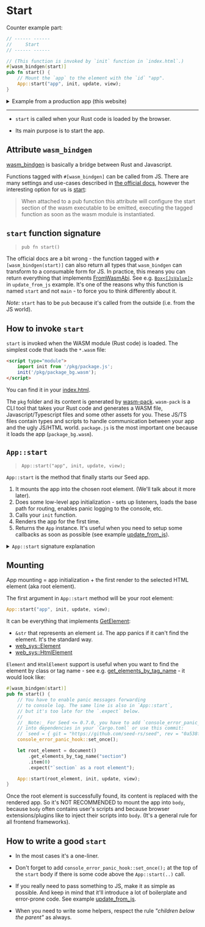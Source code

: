 # Start

Counter example part:

```rust
// ------ ------
//     Start
// ------ ------

// (This function is invoked by `init` function in `index.html`.)
#[wasm_bindgen(start)]
pub fn start() {
    // Mount the `app` to the element with the `id` "app".
    App::start("app", init, update, view);
}
```

<details>
<summary>Example from a production app (this website)</summary>

```rust
#[wasm_bindgen(start)]
pub fn start() {
    App::start("app", init, update, view);
}
```

</details>

---

- `start` is called when your Rust code is loaded by the browser.

- Its main purpose is to start the app.

## Attribute `wasm_bindgen`

[wasm_bindgen](https://rustwasm.github.io/docs/wasm-bindgen/introduction.html) is basically a bridge between Rust and Javascript.

Functions tagged with `#[wasm_bindgen]` can be called from JS. There are many settings and use-cases described in [the official docs](https://rustwasm.github.io/docs/wasm-bindgen/reference/attributes/index.html), however the interesting option for us is [start](https://rustwasm.github.io/docs/wasm-bindgen/reference/attributes/on-rust-exports/start.html):
> When attached to a pub function this attribute will configure the start section of the wasm executable to be emitted, executing the tagged function as soon as the wasm module is instantiated.

## `start` function signature

> `pub fn start()`

The official docs are a bit wrong - the function tagged with `#[wasm_bindgen(start)]` can also return all types that `wasm_bindgen` can transform to a consumable form for JS. In practice, this means you can return everything that implements [FromWasmAbi](https://rustwasm.github.io/wasm-bindgen/api/wasm_bindgen/convert/trait.FromWasmAbi.html). See e.g. [`Box<[JsValue]>`](https://github.com/seed-rs/seed/blob/2b134d1de2a8b9aa520d11be6e45eef1e5fcd527/examples/update_from_js/src/lib.rs#L76) in `update_from_js` example. It's one of the reasons why this function is named `start` and not `main` - to force you to think differently about it.

_Note:_ `start` has to be `pub` because it's called from the outside (i.e. from the JS world).

## How to invoke `start`

`start` is invoked when the WASM module (Rust code) is loaded. The simplest code that loads the `*.wasm` file:
```html
<script type="module">
    import init from '/pkg/package.js';
    init('/pkg/package_bg.wasm');
</script>
```
You can find it in your [index.html](https://github.com/MartinKavik/seed-app-counter/blob/master/index.html).

The `pkg` folder and its content is generated by [wasm-pack](https://rustwasm.github.io/docs/wasm-pack/introduction.html). `wasm-pack` is a CLI tool that takes your Rust code and generates a WASM file, Javascript/Typescript files and some other assets for you. These JS/TS files contain types and scripts to handle communication between your app and the ugly JS/HTML world.
`package.js` is the most important one because it loads the app (`package_bg.wasm`).

## `App::start`

> `App::start("app", init, update, view);`

`App::start` is the method that finally starts our Seed app. 
1. It mounts the app into the chosen root element. (We'll talk about it more later).
1. Does some low-level app initialization - sets up listeners, loads the  base path for routing, enables panic logging to the console, etc.
1. Calls your `init` function.
1. Renders the app for the first time.
1. Returns the `App` instance. It's useful when you need to setup some callbacks as soon as possible (see example [update_from_js](https://github.com/seed-rs/seed/blob/2b134d1de2a8b9aa520d11be6e45eef1e5fcd527/examples/update_from_js/src/lib.rs#L77-L79)).

<details>
<summary><code>App::start</code> signature explanation</summary>

I can imagine `App::start` signature could be difficult to grasp for beginners so there is an explanation. Commented code from Seed's [app.rs](https://github.com/seed-rs/seed/blob/2b134d1de2a8b9aa520d11be6e45eef1e5fcd527/src/app.rs):

```rust
// `App` has generic type parameters `Ms`, `Mdl` and `INodes`.
// `Ms` represents your `Msg`, `Mdl` your `Model` 
// and `INodes` the output value from your `view`. 
impl<Ms, Mdl, INodes> App<Ms, Mdl, INodes>

// We use `where` for better readability. An alternative would be:
// `impl<Ms, Mdl, INodes: IntoNodes<Ms> + 'static> App<Ms, Mdl, INodes>`
where

    // Most things have to be `'static` because it mitigates 
    // most of the lifetime pains for Seed users but primarily because we can't pass 
    // references into JS closures - and we need JS closures a lot,
    // especially in the Seed's core for all listeners and similar stuff.
    //
    // _Note_: I had problems understanding what `'static` means
    // when I was learning Rust => it DOESN'T mean that the value is in memory 
    // for the entire program/app lifetime. It means it's in memory 
    // as long as necessary and we can pass it as we want
    // and we can store it inside structs without problems - in other words: 
    // it's basically everything, except references. 
    // There are only 2 exceptions:
    // 1. `&'static str` (aka string literals) - they are hardcoded strings
    // in your binary so you don't have to do any runtime memory allocations.
    // 2. `static NUM: i32 = 18;` - static global values. They live 
    // for the entire app lifetime.
    INodes: IntoNodes<Ms> + 'static,
{
    pub fn start(

        // You have to pass something that implements trait `GetElement` as `root_element`.
        // `impl` just hides the concrete type so it often makes the code MUCH more readable
        // and you don't have to introduce generic type parameters. 
        // (More about `GetElement` later.)
        root_element: impl GetElement,

        // There is `impl FnOnce` instead of `fn` so you can pass also a closure as `init`:
        // `App::start("app", |_, _| Model::default(), update, view)`
        //
        // It's `FnOnce + 'static` so the closure can close almost everything:
        // `let something = Everything::new();`
        // `App::start("app", move |_, _| Model { data: something }, update, view)`
        //
        // `OrdersContainer<..>` is a concrete type that implements `Orders`.
        // _Note:_ You shouldn't use `OrdersContainer` directly in your code.
        init: impl FnOnce(Url, &mut OrdersContainer<Ms, Mdl, INodes>) -> Mdl + 'static,

        // `update` is also `FnOnce` although it should be `Fn` because it's called multiple times.
        // There is a little trick: It also implements trait `Clone`, 
        // so it can be "casted" to `Fn` under the hood with the code like:
        // `let i_am_Fn = |argument| i_am_FnOnce.clone()(argument)`
        // That way both the compiler and users are happy - compiler is ok with multiple calls,
        // and `FnOnce + Clone` is the most convenient API for users. 
        // _Note:_ `Clone` is cheap because in the most cases `update` 
        // is `fn` that always implements `Copy` (`Copy` is just a mark for cheap `Clone`). 
        update: impl FnOnce(Ms, &mut Mdl, &mut OrdersContainer<Ms, Mdl, INodes>) + Clone + 'static,
        
        // The Rust compiler isn't (yet?) able to compile `impl` in some places 
        // so we have to use generic type parameter `INodes` here.
        view: impl FnOnce(&Mdl) -> INodes + Clone + 'static,

        // `Self` represents `App<...>`.
    ) -> Self { ...
```

</details>

## Mounting

App mounting = app initialization + the first render to the selected HTML element (aka root element).

The first argument in `App::start` method will be your root element:
```rust
App::start("app", init, update, view);
```
It can be everything that implements [GetElement](https://github.com/seed-rs/seed/blob/2b134d1de2a8b9aa520d11be6e45eef1e5fcd527/src/app/get_element.rs):
- `&str` that represents an element `id`. The app panics if it can't find the element. It's the standard way.
- [web_sys::Element](https://rustwasm.github.io/wasm-bindgen/api/web_sys/struct.Element.html)
- [web_sys::HtmlElement](https://rustwasm.github.io/wasm-bindgen/api/web_sys/struct.HtmlElement.html)

`Element` and `HtmlElement` support is useful when you want to find the element by class or tag name - see e.g. [get_elements_by_tag_name](https://rustwasm.github.io/wasm-bindgen/api/web_sys/struct.Document.html#method.get_elements_by_tag_name) - it would look like:
```rust
#[wasm_bindgen(start)]
pub fn start() {
    // You have to enable panic messages forwarding
    // to console log. The same line is also in `App::start`,
    // but it's too late for the `.expect` below.
    //
    // _Note:_ For Seed <= 0.7.0, you have to add `console_error_panic_hook`
    // into dependencies in your `Cargo.toml` or use this commit:
    // `seed = { git = "https://github.com/seed-rs/seed", rev = "0a538f0" }`
    console_error_panic_hook::set_once();

    let root_element = document()
        .get_elements_by_tag_name("section")
        .item(0)
        .expect("`section` as a root element");

    App::start(root_element, init, update, view);
}

```

Once the root element is successfully found, its content is replaced with the rendered app. So it's NOT RECOMMENDED to mount the app into `body`, because `body` often contains user's scripts and because browser extensions/plugins like to inject their scripts into `body`. (It's a general rule for all frontend frameworks).


## How to write a good `start`

- In the most cases it's a one-liner.

- Don't forget to add `console_error_panic_hook::set_once();` at the top of the `start` body if there is some code above the `App::start(..)` call.

- If you really need to pass something to JS, make it as simple as possible. And keep in mind that it'll introduce a lot of boilerplate and error-prone code. See example [update_from_js](https://github.com/seed-rs/seed/tree/2b134d1de2a8b9aa520d11be6e45eef1e5fcd527/examples/update_from_js).

- When you need to write some helpers, respect the rule *"children below the parent"* as always.


